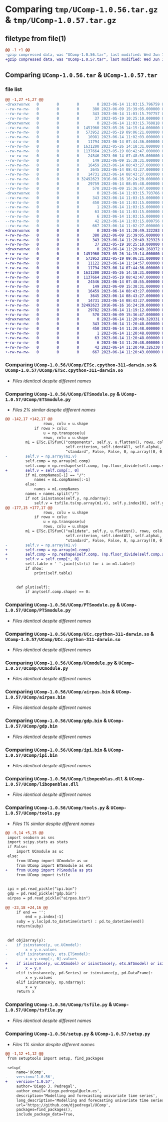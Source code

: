 # Comparing `tmp/UComp-1.0.56.tar.gz` & `tmp/UComp-1.0.57.tar.gz`

## filetype from file(1)

```diff
@@ -1 +1 @@
-gzip compressed data, was "UComp-1.0.56.tar", last modified: Wed Jun 14 11:03:15 2023, max compression
+gzip compressed data, was "UComp-1.0.57.tar", last modified: Wed Jun 14 11:20:49 2023, max compression
```

## Comparing `UComp-1.0.56.tar` & `UComp-1.0.57.tar`

### file list

```diff
@@ -1,27 +1,27 @@
-drwxrwxrwx   0        0        0        0 2023-06-14 11:03:15.796759 UComp-1.0.56/
--rw-rw-rw-   0        0        0      380 2023-06-09 15:39:05.000000 UComp-1.0.56/MANIFEST.in
--rw-rw-rw-   0        0        0      343 2023-06-14 11:03:15.797757 UComp-1.0.56/PKG-INFO
--rw-rw-rw-   0        0        0       37 2023-05-19 10:25:10.000000 UComp-1.0.56/README.md
-drwxrwxrwx   0        0        0        0 2023-06-14 11:03:15.760818 UComp-1.0.56/UComp/
--rw-rw-rw-   0        0        0  1451960 2023-05-26 14:15:14.000000 UComp-1.0.56/UComp/ETSc.cpython-311-darwin.so
--rw-rw-rw-   0        0        0   573952 2023-05-19 09:06:21.000000 UComp-1.0.56/UComp/ETSc.pyd
--rw-rw-rw-   0        0        0    10981 2023-06-14 11:02:03.000000 UComp-1.0.56/UComp/ETSmodule.py
--rw-rw-rw-   0        0        0    11794 2023-06-14 07:44:36.000000 UComp-1.0.56/UComp/PTSmodule.py
--rw-rw-rw-   0        0        0  1631200 2023-05-26 14:18:31.000000 UComp-1.0.56/UComp/UCc.cpython-311-darwin.so
--rw-rw-rw-   0        0        0  1137664 2023-05-19 08:42:47.000000 UComp-1.0.56/UComp/UCc.pyd
--rw-rw-rw-   0        0        0    24546 2023-06-14 07:48:55.000000 UComp-1.0.56/UComp/UCmodule.py
--rw-rw-rw-   0        0        0      149 2023-06-09 15:38:31.000000 UComp-1.0.56/UComp/__init__.py
--rw-rw-rw-   0        0        0    16459 2023-06-14 08:43:27.000000 UComp-1.0.56/UComp/airpas.bin
--rw-rw-rw-   0        0        0     3645 2023-06-14 08:43:27.000000 UComp-1.0.56/UComp/gdp.bin
--rw-rw-rw-   0        0        0    14731 2023-06-14 08:43:27.000000 UComp-1.0.56/UComp/ipi.bin
--rw-rw-rw-   0        0        0 32492623 2016-06-16 16:24:20.000000 UComp-1.0.56/UComp/libopenblas.dll
--rw-rw-rw-   0        0        0    29759 2023-06-14 08:05:48.000000 UComp-1.0.56/UComp/tools.py
--rw-rw-rw-   0        0        0      570 2023-06-09 15:36:47.000000 UComp-1.0.56/UComp/tsfile.py
-drwxrwxrwx   0        0        0        0 2023-06-14 11:03:15.793766 UComp-1.0.56/UComp.egg-info/
--rw-rw-rw-   0        0        0      343 2023-06-14 11:03:15.000000 UComp-1.0.56/UComp.egg-info/PKG-INFO
--rw-rw-rw-   0        0        0      450 2023-06-14 11:03:15.000000 UComp-1.0.56/UComp.egg-info/SOURCES.txt
--rw-rw-rw-   0        0        0        1 2023-06-14 11:03:15.000000 UComp-1.0.56/UComp.egg-info/dependency_links.txt
--rw-rw-rw-   0        0        0       63 2023-06-14 11:03:15.000000 UComp-1.0.56/UComp.egg-info/requires.txt
--rw-rw-rw-   0        0        0        6 2023-06-14 11:03:15.000000 UComp-1.0.56/UComp.egg-info/top_level.txt
--rw-rw-rw-   0        0        0       42 2023-06-14 11:03:15.800756 UComp-1.0.56/setup.cfg
--rw-rw-rw-   0        0        0      667 2023-06-14 11:02:27.000000 UComp-1.0.56/setup.py
+drwxrwxrwx   0        0        0        0 2023-06-14 11:20:49.322283 UComp-1.0.57/
+-rw-rw-rw-   0        0        0      380 2023-06-09 15:39:05.000000 UComp-1.0.57/MANIFEST.in
+-rw-rw-rw-   0        0        0      343 2023-06-14 11:20:49.323323 UComp-1.0.57/PKG-INFO
+-rw-rw-rw-   0        0        0       37 2023-05-19 10:25:10.000000 UComp-1.0.57/README.md
+drwxrwxrwx   0        0        0        0 2023-06-14 11:20:49.268372 UComp-1.0.57/UComp/
+-rw-rw-rw-   0        0        0  1451960 2023-05-26 14:15:14.000000 UComp-1.0.57/UComp/ETSc.cpython-311-darwin.so
+-rw-rw-rw-   0        0        0   573952 2023-05-19 09:06:21.000000 UComp-1.0.57/UComp/ETSc.pyd
+-rw-rw-rw-   0        0        0    11122 2023-06-14 11:14:57.000000 UComp-1.0.57/UComp/ETSmodule.py
+-rw-rw-rw-   0        0        0    11794 2023-06-14 07:44:36.000000 UComp-1.0.57/UComp/PTSmodule.py
+-rw-rw-rw-   0        0        0  1631200 2023-05-26 14:18:31.000000 UComp-1.0.57/UComp/UCc.cpython-311-darwin.so
+-rw-rw-rw-   0        0        0  1137664 2023-05-19 08:42:47.000000 UComp-1.0.57/UComp/UCc.pyd
+-rw-rw-rw-   0        0        0    24546 2023-06-14 07:48:55.000000 UComp-1.0.57/UComp/UCmodule.py
+-rw-rw-rw-   0        0        0      149 2023-06-09 15:38:31.000000 UComp-1.0.57/UComp/__init__.py
+-rw-rw-rw-   0        0        0    16459 2023-06-14 08:43:27.000000 UComp-1.0.57/UComp/airpas.bin
+-rw-rw-rw-   0        0        0     3645 2023-06-14 08:43:27.000000 UComp-1.0.57/UComp/gdp.bin
+-rw-rw-rw-   0        0        0    14731 2023-06-14 08:43:27.000000 UComp-1.0.57/UComp/ipi.bin
+-rw-rw-rw-   0        0        0 32492623 2016-06-16 16:24:20.000000 UComp-1.0.57/UComp/libopenblas.dll
+-rw-rw-rw-   0        0        0    29782 2023-06-14 11:19:12.000000 UComp-1.0.57/UComp/tools.py
+-rw-rw-rw-   0        0        0      570 2023-06-09 15:36:47.000000 UComp-1.0.57/UComp/tsfile.py
+drwxrwxrwx   0        0        0        0 2023-06-14 11:20:49.320331 UComp-1.0.57/UComp.egg-info/
+-rw-rw-rw-   0        0        0      343 2023-06-14 11:20:48.000000 UComp-1.0.57/UComp.egg-info/PKG-INFO
+-rw-rw-rw-   0        0        0      450 2023-06-14 11:20:48.000000 UComp-1.0.57/UComp.egg-info/SOURCES.txt
+-rw-rw-rw-   0        0        0        1 2023-06-14 11:20:48.000000 UComp-1.0.57/UComp.egg-info/dependency_links.txt
+-rw-rw-rw-   0        0        0       63 2023-06-14 11:20:48.000000 UComp-1.0.57/UComp.egg-info/requires.txt
+-rw-rw-rw-   0        0        0        6 2023-06-14 11:20:48.000000 UComp-1.0.57/UComp.egg-info/top_level.txt
+-rw-rw-rw-   0        0        0       42 2023-06-14 11:20:49.326330 UComp-1.0.57/setup.cfg
+-rw-rw-rw-   0        0        0      667 2023-06-14 11:20:43.000000 UComp-1.0.57/setup.py
```

### Comparing `UComp-1.0.56/UComp/ETSc.cpython-311-darwin.so` & `UComp-1.0.57/UComp/ETSc.cpython-311-darwin.so`

 * *Files identical despite different names*

### Comparing `UComp-1.0.56/UComp/ETSmodule.py` & `UComp-1.0.57/UComp/ETSmodule.py`

 * *Files 2% similar despite different names*

```diff
@@ -142,17 +142,17 @@
                 rowu, colu = u.shape
             if rowu > colu:
                 u = np.transpose(u)
                 rowu, colu = u.shape
         m1 = ETSc.ETSfunC("components", self.y, u.flatten(), rowu, colu, self.model, self.s, self.h, False,
                           self.criterion, self.identAll, self.alphaL, self.betaL, self.gammaL, self.phiL,
                           "standard", False, False, 0, np.array([0, 0]), self.armaIdent, self.p0, self.lambdaBoxCox)
-        self.v = np.array(m1.v)
         self.comp = np.array(m1.comp)
         self.comp = np.reshape(self.comp, (np.floor_divide(self.comp.size, m1.rowcomp), m1.rowcomp))
+        self.v = self.comp[:, 0]
         if m1.compNames[-1] == "/":
             names = m1.compNames[:-1]
         else:
             names = m1.compNames
         names = names.split("/")
         if not isinstance(self.y, np.ndarray):
             self.v = tsfile.ts(np.array(m1.v), self.y.index[0], self.y.index.freq)
@@ -177,15 +177,17 @@
                 rowu, colu = u.shape
             if rowu > colu:
                 u = np.transpose(u)
                 rowu, colu = u.shape
         m1 = ETSc.ETSfunC("validate", self.y, u.flatten(), rowu, colu, self.model, self.s, self.h, False,
                           self.criterion, self.identAll, self.alphaL, self.betaL, self.gammaL, self.phiL,
                           "standard", False, False, 0, np.array([0, 0]), self.armaIdent, self.p0, self.lambdaBoxCox)
-        self.v = np.array(m1.v)
+        self.comp = np.array(m1.comp)
+        self.comp = np.reshape(self.comp, (np.floor_divide(self.comp.size, m1.rowcomp), m1.rowcomp))
+        self.v = self.comp[:, 0]
         self.table = ' '.join([str(i) for i in m1.table])
         if show:
             print(self.table)
 
 
     def plot(self):
         if any(self.comp.shape) == 0:
```

### Comparing `UComp-1.0.56/UComp/PTSmodule.py` & `UComp-1.0.57/UComp/PTSmodule.py`

 * *Files identical despite different names*

### Comparing `UComp-1.0.56/UComp/UCc.cpython-311-darwin.so` & `UComp-1.0.57/UComp/UCc.cpython-311-darwin.so`

 * *Files identical despite different names*

### Comparing `UComp-1.0.56/UComp/UCmodule.py` & `UComp-1.0.57/UComp/UCmodule.py`

 * *Files identical despite different names*

### Comparing `UComp-1.0.56/UComp/airpas.bin` & `UComp-1.0.57/UComp/airpas.bin`

 * *Files identical despite different names*

### Comparing `UComp-1.0.56/UComp/gdp.bin` & `UComp-1.0.57/UComp/gdp.bin`

 * *Files identical despite different names*

### Comparing `UComp-1.0.56/UComp/ipi.bin` & `UComp-1.0.57/UComp/ipi.bin`

 * *Files identical despite different names*

### Comparing `UComp-1.0.56/UComp/libopenblas.dll` & `UComp-1.0.57/UComp/libopenblas.dll`

 * *Files identical despite different names*

### Comparing `UComp-1.0.56/UComp/tools.py` & `UComp-1.0.57/UComp/tools.py`

 * *Files 1% similar despite different names*

```diff
@@ -5,14 +5,15 @@
 import seaborn as sns
 import scipy.stats as stats
 if False:
     import UCmodule as uc
 else:
     from UComp import UCmodule as uc
     from UComp import ETSmodule as ets
+    from UComp import PTSmodule as pts
     from UComp import tsfile
 
 
 ipi = pd.read_pickle("ipi.bin")
 gdp = pd.read_pickle("gdp.bin")
 airpas = pd.read_pickle("airpas.bin")
 
@@ -23,18 +24,16 @@
     if end == '':
         end = y.index[-1]
     suby = y.loc[pd.to_datetime(start) : pd.to_datetime(end)]
     return(suby)
 
 
 def obj2array(y):
-    if isinstance(y, uc.UCmodel):
-        x = y.v.values
-    elif isinstance(y, ets.ETSmodel):
-        x = y.comp[:, 0].values
+    if isinstance(y, uc.UCmodel) or isinstance(y, ets.ETSmodel) or isinstance(y, pts.PTSmodel):
+        x = y.v
     elif isinstance(y, pd.Series) or isinstance(y, pd.DataFrame):
         x = y.values
     elif isinstance(y, np.ndarray):
         x = y
     return x
```

### Comparing `UComp-1.0.56/UComp/tsfile.py` & `UComp-1.0.57/UComp/tsfile.py`

 * *Files identical despite different names*

### Comparing `UComp-1.0.56/setup.py` & `UComp-1.0.57/setup.py`

 * *Files 1% similar despite different names*

```diff
@@ -1,12 +1,12 @@
 from setuptools import setup, find_packages
 
 setup(
     name='UComp',
-    version='1.0.56',
+    version='1.0.57',
     author='Diego J. Pedregal',
     author_email='diego.pedregal@uclm.es',
     description='Modelling and forecasting univariate time series',
     long_description='Modelling and forecasting univariate time series',
     url='https://github.com/djpedregal/UComp',
     packages=find_packages(),
     include_package_data=True,
```

